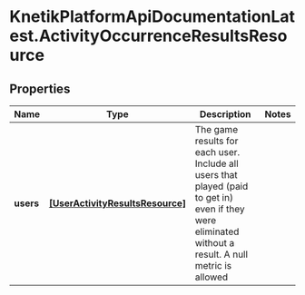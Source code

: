 # KnetikPlatformApiDocumentationLatest.ActivityOccurrenceResultsResource

## Properties
Name | Type | Description | Notes
------------ | ------------- | ------------- | -------------
**users** | [**[UserActivityResultsResource]**](UserActivityResultsResource.md) | The game results for each user. Include all users that played (paid to get in) even if they were eliminated without a result. A null metric is allowed | 


